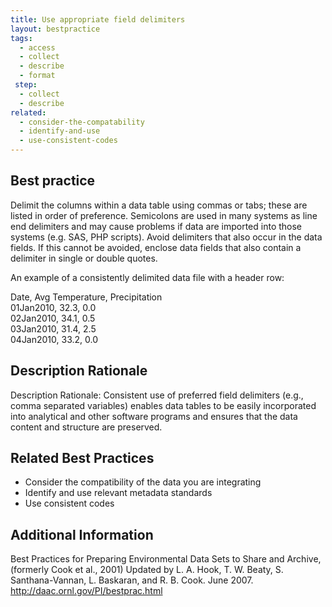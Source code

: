 ```yaml
---
title: Use appropriate field delimiters
layout: bestpractice
tags:
  - access
  - collect
  - describe
  - format
 step:
  - collect
  - describe
related:
  - consider-the-compatability
  - identify-and-use
  - use-consistent-codes
---
```


## Best practice
Delimit the columns within a data table using commas or tabs; these are listed in order of preference. Semicolons are used in many systems as line end delimiters and may cause problems if data are imported into those systems (e.g. SAS, PHP scripts). Avoid delimiters that also occur in the data fields. If this cannot be avoided, enclose data fields that also contain a delimiter in single or double quotes.

An example of a consistently delimited data file with a header row:

Date, Avg Temperature, Precipitation  
01Jan2010, 32.3, 0.0  
02Jan2010, 34.1, 0.5  
03Jan2010, 31.4, 2.5  
04Jan2010, 33.2, 0.0

## Description Rationale
Description Rationale: 
Consistent use of preferred field delimiters (e.g., comma separated variables) enables data tables to be easily incorporated into analytical and other software programs and ensures that the data content and structure are preserved.

## Related Best Practices 
- Consider the compatibility of the data you are integrating
- Identify and use relevant metadata standards
- Use consistent codes

## Additional Information
Best Practices for Preparing Environmental Data Sets to Share and Archive, (formerly Cook et al., 2001) Updated by L. A. Hook, T. W. Beaty, S. Santhana-Vannan, L. Baskaran, and R. B. Cook. June 2007. http://daac.ornl.gov/PI/bestprac.html
